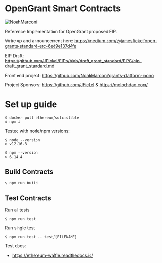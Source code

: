 # OpenGrant Smart Contracts

[![NoahMarconi](https://circleci.com/gh/NoahMarconi/grant-contracts.svg?style=shield)](https://circleci.com/gh/NoahMarconi/grant-contracts)


Reference Implementation for OpenGrant proposed EIP.

Write up and announcement here: https://medium.com/@jamesfickel/open-grants-standard-erc-6ed9e137d4fe

EIP Draft: https://github.com/JFickel/EIPs/blob/draft_grant_standard/EIPS/eip-draft_grant_standard.md

Front end project: https://github.com/NoahMarconi/grants-platform-mono

Project Sponsors: https://github.com/JFickel & https://molochdao.com/


# Set up guide

```
$ docker pull ethereum/solc:stable
$ npm i
```

Tested with node/npm versions:

```
$ node --version
> v12.16.3

$ npm --version
> 6.14.4
```


## Build Contracts

```
$ npm run build
```

## Test Contracts

Run all tests
```
$ npm run test
```

Run single test
```
$ npm run test -- test/[FILENAME]
```

Test docs:

  - https://ethereum-waffle.readthedocs.io/

